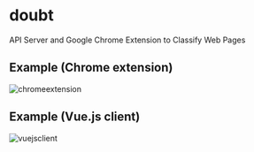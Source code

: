 # doubt
API Server and Google Chrome Extension to Classify Web Pages

## Example (Chrome extension)

![chromeextension](https://user-images.githubusercontent.com/1283492/60382204-d0c93880-9a9a-11e9-8828-9b5b72206cef.gif)

## Example (Vue.js client)

![vuejsclient](https://user-images.githubusercontent.com/1283492/60031958-98171100-96e0-11e9-8734-5290bf6a3469.png)

